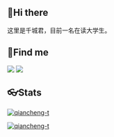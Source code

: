 <!--
**qiancheng-t/qiancheng-t** is a ✨ _special_ ✨ repository because its `README.md` (this file) appears on your GitHub profile.

Here are some ideas to get you started:
- 🔭 I’m currently working on 
- 🌱 I’m currently learning Java/Spring/spring boot
- 👯 I’m looking to collaborate on ...
- 🤔 I’m looking for help with ...
- 💬 Ask me about ...
- 📫 How to reach me: @qq992887291
- 😄 Pronouns: 千城君
- ⚡ Fun fact: ...
-->

## 👋Hi there ##
这里是千城君，目前一名在读大学生。

## 🎈Find me ##
[![](https://img.shields.io/badge/%E4%B8%AA%E4%BA%BA%E5%8D%9A%E5%AE%A2-%E5%8D%83%E5%9F%8E%E5%90%9B%E7%9A%84%E5%B0%8F%E7%AB%99-green)](https://www.qcjun.cn)
[![](https://img.shields.io/badge/QQ-992887291-success?logo=tencentqq)](http://wpa.qq.com/msgrd?v=3&uin=992887291&site=qq&menu=yes)


## 👓Stats ##
[![qiancheng-t](https://github-readme-stats.vercel.app/api/top-langs/?username=qiancheng-t&layout=compact)](https://github.com/anuraghazra/github-readme-stats)

[![qiancheng-t](https://github-readme-stats.vercel.app/api?username=qiancheng-t&show_icons=true&theme=merko)](https://github.com/qiancheng-t/github-readme-stats)
